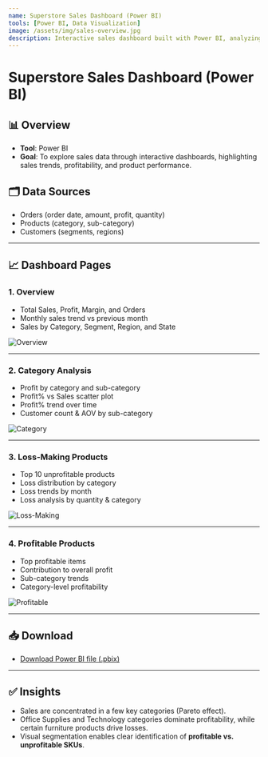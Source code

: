 ```yaml
---
name: Superstore Sales Dashboard (Power BI)
tools: [Power BI, Data Visualization]
image: /assets/img/sales-overview.jpg
description: Interactive sales dashboard built with Power BI, analyzing revenue, profit, and product performance
---
```


# Superstore Sales Dashboard (Power BI)

## 📊 Overview
- **Tool**: Power BI
- **Goal**: To explore sales data through interactive dashboards, highlighting sales trends, profitability, and product performance.

## 🗂️ Data Sources
- Orders (order date, amount, profit, quantity)
- Products (category, sub-category)
- Customers (segments, regions)

---

## 📈 Dashboard Pages

### 1. Overview
- Total Sales, Profit, Margin, and Orders
- Monthly sales trend vs previous month
- Sales by Category, Segment, Region, and State

![Overview](/assets/images/sales-overview.jpg)

---

### 2. Category Analysis
- Profit by category and sub-category
- Profit% vs Sales scatter plot
- Profit% trend over time
- Customer count & AOV by sub-category

![Category](/assets/images/sales-category.jpg)

---

### 3. Loss-Making Products
- Top 10 unprofitable products
- Loss distribution by category
- Loss trends by month
- Loss analysis by quantity & category

![Loss-Making](/assets/images/sales-loss.jpg)

---

### 4. Profitable Products
- Top profitable items
- Contribution to overall profit
- Sub-category trends
- Category-level profitability

![Profitable](/assets/images/sales-profitable.jpg)

---

## 📥 Download
- [Download Power BI file (.pbix)](/reports/salesReport_PowerBI.pbix)

---

## ✅ Insights
- Sales are concentrated in a few key categories (Pareto effect).
- Office Supplies and Technology categories dominate profitability, while certain furniture products drive losses.
- Visual segmentation enables clear identification of **profitable vs. unprofitable SKUs**.
